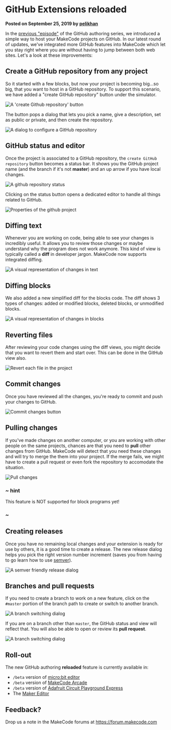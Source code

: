 # GitHub Extensions reloaded

**Posted on September 25, 2019 by [pelikhan](https://github.com/pelikhan)**

In the [previous "episode"](/blog/github-packages) of the GitHub authoring series, we introduced a simple way to host your MakeCode projects on GitHub. In our latest round of updates, we've integrated more GitHub features into MakeCode which let you stay right where you are without having to jump between both web sites. Let's a look at these improvements:

## Create a GitHub repository from any project

So it started with a few blocks, but now your project is becoming big...so big, that you want to host in a GitHub repository. To support this scenario, we have added a "create GitHub repository" button under the simulator.

![A 'create Github repository' button](/docs/static/blog/github-extensions-reloaded/createrepo.png)

The button pops a dialog that lets you pick a name, give a description, set as public or private, and then create the repository.

![A dialog to configure a GitHub repository](/docs/static/blog/github-extensions-reloaded/createrepodialog.png)

## GitHub status and editor

Once the project is associated to a GitHub repository, the ``create GitHub repository`` button becomes a status bar.
It shows you the GitHub project name (and the branch if it's not **master**) and an up arrow if you have local changes.

![A github repository status](/docs/static/blog/github-extensions-reloaded/githubstatus.png)

Clicking on the status button opens a dedicated editor to handle all things related to GitHub.

![Properties of the github project](/docs/static/blog/github-extensions-reloaded/githubview.png)

## Diffing text

Whenever you are working on code, being able to see your changes is incredibly useful. It allows you to review those changes or maybe understand why the program does not work anymore. This kind of view is typically called a **diff** in developer jargon. MakeCode now supports integrated diffing.

![A visual representation of changes in text](/docs/static/blog/github-extensions-reloaded/textdiff.png)


## Diffing blocks

We also added a new simplified diff for the blocks code. The diff shows 3 types of changes: added or modified blocks, deleted blocks, or unmodified blocks.

![A visual representation of changes in blocks](/docs/static/blog/github-extensions-reloaded/blocksdiff.png)

## Reverting files

After reviewing your code changes using the diff views, you might decide that you want to revert them and start over. This can be done in the GitHub view also.

![Revert each file in the project](/docs/static/blog/github-extensions-reloaded/revertbutton.png)

## Commit changes

Once you have reviewed all the changes, you're ready to commit and push your changes to GitHub.

![Commit changes button](/docs/static/blog/github-extensions-reloaded/commitchanges.png)

## Pulling changes

If you've made changes on another computer, or you are working with other people on the same projects, chances are that you need to **pull** other changes from GitHub. MakeCode will detect that you need these changes and will try to merge the them into your project. If the merge fails, we might have to create a pull request or even fork the repository to accomodate the situation.

![Pull changes](/docs/static/blog/github-extensions-reloaded/pullchanges.png)

### ~ hint

This feature is NOT supported for block programs yet!

### ~


## Creating releases

Once you have no remaining local changes and your extension is ready for use by others, it is a good time to create a release.
The new release dialog helps you pick the right version number increment (saves you from having to go learn how to use [semver](https://semver.org/)).

![A semver friendly release dialog](/docs/static/blog/github-extensions-reloaded/pickrelease.png)

## Branches and pull requests

If you need to create a branch to work on a new feature, click on the ``#master`` portion of the branch path to create or switch to another branch.

![A branch switching dialog](/docs/static/blog/github-extensions-reloaded/branches.png)

If you are on a branch other than ``master``, the GitHub status and view will reflect that. You will also be able to open or review its **pull request**.

![A branch switching dialog](/docs/static/blog/github-extensions-reloaded/branchstatus.png)

## Roll-out

The new GitHub authoring **reloaded** feature is currently available in:

* `/beta` version of [micro:bit editor](https://makecode.microbit.org/beta)
* `/beta` version of [MakeCode Arcade](https://arcade.makecode.com/beta)
* `/beta` version of [Adafruit Circuit Playground Express](https://makecode.adafruit.com/beta)
* The [Maker Editor](https://maker.makecode.com)

## Feedback?

Drop us a note in the MakeCode forums at https://forum.makecode.com 
